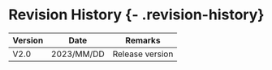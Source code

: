 # Revision History {- .revision-history}

| Version | Date | Remarks |
|---------|------|---------|
V2.0 | 2023/MM/DD | Release version